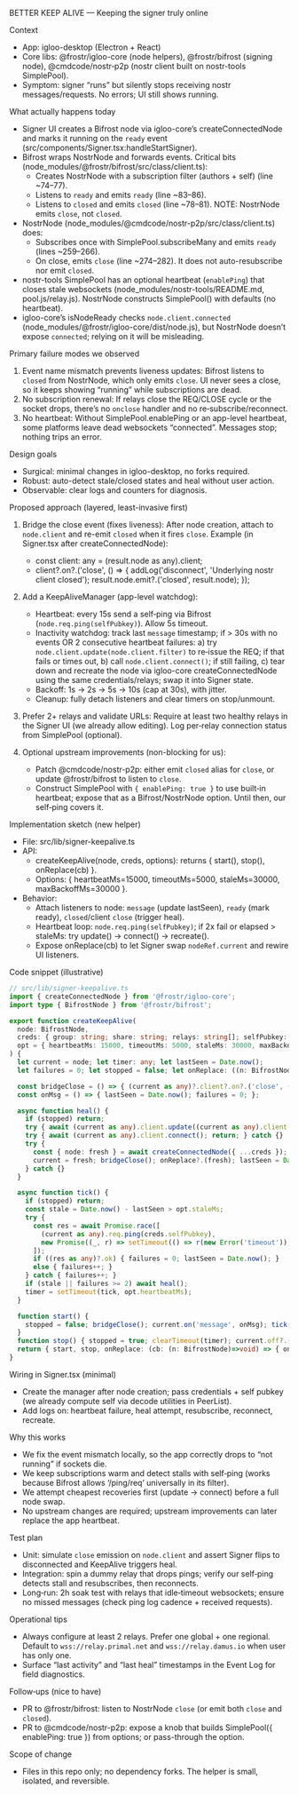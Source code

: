 BETTER KEEP ALIVE — Keeping the signer truly online

Context
- App: igloo-desktop (Electron + React)
- Core libs: @frostr/igloo-core (node helpers), @frostr/bifrost (signing node), @cmdcode/nostr‑p2p (nostr client built on nostr-tools SimplePool).
- Symptom: signer “runs” but silently stops receiving nostr messages/requests. No errors; UI still shows running.

What actually happens today
- Signer UI creates a Bifrost node via igloo-core’s createConnectedNode and marks it running on the `ready` event (src/components/Signer.tsx:handleStartSigner).
- Bifrost wraps NostrNode and forwards events. Critical bits (node_modules/@frostr/bifrost/src/class/client.ts):
  - Creates NostrNode with a subscription filter (authors + self) (line ~74–77).
  - Listens to `ready` and emits `ready` (line ~83–86).
  - Listens to `closed` and emits `closed` (line ~78–81). NOTE: NostrNode emits `close`, not `closed`.
- NostrNode (node_modules/@cmdcode/nostr-p2p/src/class/client.ts) does:
  - Subscribes once with SimplePool.subscribeMany and emits `ready` (lines ~259–266).
  - On close, emits `close` (line ~274–282). It does not auto-resubscribe nor emit `closed`.
- nostr-tools SimplePool has an optional heartbeat (`enablePing`) that closes stale websockets (node_modules/nostr-tools/README.md, pool.js/relay.js). NostrNode constructs SimplePool() with defaults (no heartbeat).
- igloo-core’s isNodeReady checks `node.client.connected` (node_modules/@frostr/igloo-core/dist/node.js), but NostrNode doesn’t expose `connected`; relying on it will be misleading.

Primary failure modes we observed
1) Event name mismatch prevents liveness updates: Bifrost listens to `closed` from NostrNode, which only emits `close`. UI never sees a close, so it keeps showing “running” while subscriptions are dead.
2) No subscription renewal: If relays close the REQ/CLOSE cycle or the socket drops, there’s no `onclose` handler and no re‑subscribe/reconnect.
3) No heartbeat: Without SimplePool.enablePing or an app-level heartbeat, some platforms leave dead websockets “connected”. Messages stop; nothing trips an error.

Design goals
- Surgical: minimal changes in igloo-desktop, no forks required.
- Robust: auto-detect stale/closed states and heal without user action.
- Observable: clear logs and counters for diagnosis.

Proposed approach (layered, least-invasive first)
1) Bridge the close event (fixes liveness): After node creation, attach to `node.client` and re-emit `closed` when it fires `close`.
   Example (in Signer.tsx after createConnectedNode):
   - const client: any = (result.node as any).client;
   - client?.on?.('close', () => { addLog('disconnect', 'Underlying nostr client closed'); result.node.emit?.('closed', result.node); });

2) Add a KeepAliveManager (app-level watchdog):
   - Heartbeat: every 15s send a self‑ping via Bifrost (`node.req.ping(selfPubkey)`). Allow 5s timeout.
   - Inactivity watchdog: track last `message` timestamp; if > 30s with no events OR 2 consecutive heartbeat failures:
     a) try `node.client.update(node.client.filter)` to re‑issue the REQ; if that fails or times out,
     b) call `node.client.connect()`; if still failing,
     c) tear down and recreate the node via igloo-core createConnectedNode using the same credentials/relays; swap it into Signer state.
   - Backoff: 1s → 2s → 5s → 10s (cap at 30s), with jitter.
   - Cleanup: fully detach listeners and clear timers on stop/unmount.

3) Prefer 2+ relays and validate URLs: Require at least two healthy relays in the Signer UI (we already allow editing). Log per‑relay connection status from SimplePool (optional).

4) Optional upstream improvements (non-blocking for us):
   - Patch @cmdcode/nostr-p2p: either emit `closed` alias for `close`, or update @frostr/bifrost to listen to `close`.
   - Construct SimplePool with `{ enablePing: true }` to use built‑in heartbeat; expose that as a Bifrost/NostrNode option. Until then, our self‑ping covers it.

Implementation sketch (new helper)
- File: src/lib/signer-keepalive.ts
- API:
  - createKeepAlive(node, creds, options): returns { start(), stop(), onReplace(cb) }.
  - Options: { heartbeatMs=15000, timeoutMs=5000, staleMs=30000, maxBackoffMs=30000 }.
- Behavior:
  - Attach listeners to node: `message` (update lastSeen), `ready` (mark ready), `closed`/client `close` (trigger heal).
  - Heartbeat loop: `node.req.ping(selfPubkey)`; if 2x fail or elapsed > staleMs: try update() → connect() → recreate().
  - Expose onReplace(cb) to let Signer swap `nodeRef.current` and rewire UI listeners.

Code snippet (illustrative)
```ts
// src/lib/signer-keepalive.ts
import { createConnectedNode } from '@frostr/igloo-core';
import type { BifrostNode } from '@frostr/bifrost';

export function createKeepAlive(
  node: BifrostNode,
  creds: { group: string; share: string; relays: string[]; selfPubkey: string },
  opt = { heartbeatMs: 15000, timeoutMs: 5000, staleMs: 30000, maxBackoffMs: 30000 }
) {
  let current = node; let timer: any; let lastSeen = Date.now();
  let failures = 0; let stopped = false; let onReplace: ((n: BifrostNode)=>void)|null = null;

  const bridgeClose = () => { (current as any)?.client?.on?.('close', () => current.emit?.('closed', current)); };
  const onMsg = () => { lastSeen = Date.now(); failures = 0; };

  async function heal() {
    if (stopped) return;
    try { await (current as any).client.update((current as any).client.filter); return; } catch {}
    try { await (current as any).client.connect(); return; } catch {}
    try {
      const { node: fresh } = await createConnectedNode({ ...creds });
      current = fresh; bridgeClose(); onReplace?.(fresh); lastSeen = Date.now(); failures = 0; return;
    } catch {}
  }

  async function tick() {
    if (stopped) return;
    const stale = Date.now() - lastSeen > opt.staleMs;
    try {
      const res = await Promise.race([
        (current as any).req.ping(creds.selfPubkey),
        new Promise((_, r) => setTimeout(() => r(new Error('timeout')), opt.timeoutMs))
      ]);
      if ((res as any)?.ok) { failures = 0; lastSeen = Date.now(); }
      else { failures++; }
    } catch { failures++; }
    if (stale || failures >= 2) await heal();
    timer = setTimeout(tick, opt.heartbeatMs);
  }

  function start() {
    stopped = false; bridgeClose(); current.on('message', onMsg); tick();
  }
  function stop() { stopped = true; clearTimeout(timer); current.off?.('message', onMsg); }
  return { start, stop, onReplace: (cb: (n: BifrostNode)=>void) => { onReplace = cb; } };
}
```

Wiring in Signer.tsx (minimal)
- Create the manager after node creation; pass credentials + self pubkey (we already compute self via decode utilities in PeerList).
- Add logs on: heartbeat failure, heal attempt, resubscribe, reconnect, recreate.

Why this works
- We fix the event mismatch locally, so the app correctly drops to “not running” if sockets die.
- We keep subscriptions warm and detect stalls with self‑ping (works because Bifrost allows ‘/ping/req’ universally in its filter).
- We attempt cheapest recoveries first (update → connect) before a full node swap.
- No upstream changes are required; upstream improvements can later replace the app heartbeat.

Test plan
- Unit: simulate `close` emission on `node.client` and assert Signer flips to disconnected and KeepAlive triggers heal.
- Integration: spin a dummy relay that drops pings; verify our self‑ping detects stall and resubscribes, then reconnects.
- Long‑run: 2h soak test with relays that idle‑timeout websockets; ensure no missed messages (check ping log cadence + received requests).

Operational tips
- Always configure at least 2 relays. Prefer one global + one regional. Default to `wss://relay.primal.net` and `wss://relay.damus.io` when user has only one.
- Surface “last activity” and “last heal” timestamps in the Event Log for field diagnostics.

Follow‑ups (nice to have)
- PR to @frostr/bifrost: listen to NostrNode `close` (or emit both `close` and `closed`).
- PR to @cmdcode/nostr-p2p: expose a knob that builds SimplePool({ enablePing: true }) from options; or pass-through the option.

Scope of change
- Files in this repo only; no dependency forks. The helper is small, isolated, and reversible.

